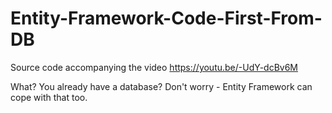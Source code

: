 # Entity-Framework-Code-First-From-DB
Source code accompanying the video https://youtu.be/-UdY-dcBv6M

What? You already have a database? Don't worry - Entity Framework can cope with that too.
